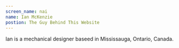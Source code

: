 ```yaml
---
screen_name: nai
name: Ian McKenzie
postion: The Guy Behind This Website
---
```

Ian is a mechanical designer baseed in Mississauga, Ontario, Canada. 
